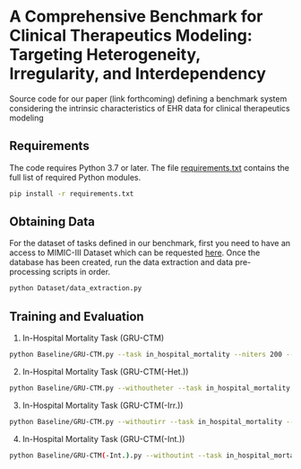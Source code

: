 # A Comprehensive Benchmark for Clinical Therapeutics Modeling: Targeting Heterogeneity, Irregularity, and Interdependency

Source code for our paper (link forthcoming) defining a benchmark system considering the intrinsic characteristics of EHR data for clinical therapeutics modeling

## Requirements
The code requires Python 3.7 or later. The file [requirements.txt](requirements.txt) contains the full list of
required Python modules.
```bash
pip install -r requirements.txt
```


## Obtaining Data
For the dataset of tasks defined in our benchmark, first you need to have an access to MIMIC-III Dataset which can be requested [here](https://mimic.physionet.org/gettingstarted/access/). 
Once the database has been created, run the data extraction and data pre-processing scripts in order.
```bash
python Dataset/data_extraction.py
```

## Training and Evaluation

1. In-Hospital Mortality Task (GRU-CTM)
```bash
python Baseline/GRU-CTM.py --task in_hospital_mortality --niters 200 --alpha 5 --lr 0.0001 --batch-size 32 --rec-hidden 128 --num-heads 4 --sample-times 5 --least-winsize 0.5 --with-treatment --causal-masking --seed 0
```
2. In-Hospital Mortality Task (GRU-CTM(-Het.))
```bash
python Baseline/GRU-CTM.py --withoutheter --task in_hospital_mortality --niters 200 --alpha 5 --lr 0.0001 --batch-size 32 --rec-hidden 128 --num-heads 4 --sample-times 5 --least-winsize 0.5 --with-treatment --seed 0
```

3. In-Hospital Mortality Task (GRU-CTM(-Irr.))
```bash
python Baseline/GRU-CTM.py --withoutirr --task in_hospital_mortality --niters 200 --alpha 5 --lr 0.0001 --batch-size 32 --rec-hidden 128 --num-heads 4 --sample-times 5 --least-winsize 0.5 --with-treatment --seed 0
```
4. In-Hospital Mortality Task (GRU-CTM(-Int.))
```bash
python Baseline/GRU-CTM(-Int.).py --withoutint --task in_hospital_mortality --niters 200 --alpha 5 --lr 0.0001 --batch-size 32 --rec-hidden 128 --num-heads 4 --sample-times 5 --with-treatment --causal-masking --seed 0
```




